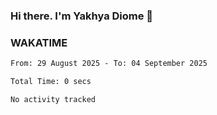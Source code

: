 ### Hi there. I'm Yakhya Diome 👋

### WAKATIME
<!--START_SECTION:waka-->

```txt
From: 29 August 2025 - To: 04 September 2025

Total Time: 0 secs

No activity tracked
```

<!--END_SECTION:waka-->

